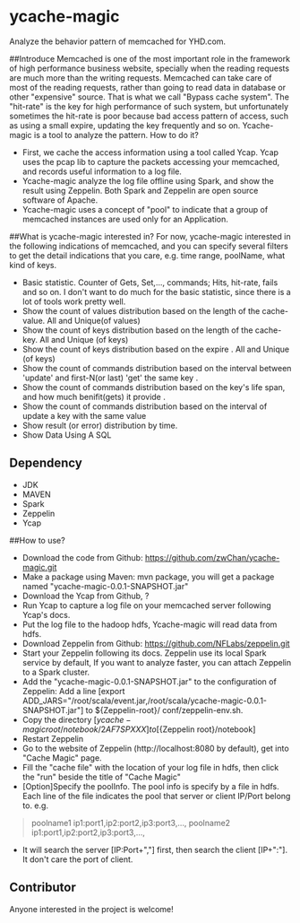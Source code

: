 # ycache-magic
Analyze the behavior pattern of memcached for YHD.com.

##Introduce
  Memcached is one of the most important role in the framework of high performance business website,
  specially when the reading requests are much more than the writing requests. Memcached can take care
  of most of the reading requests, rather than going to read data in database or other "expensive" source.
  That is what we call "Bypass cache system". The "hit-rate" is the key for high performance of such system,
  but unfortunately sometimes the hit-rate is poor because bad access pattern of access, such as using a
  small expire, updating the key frequently and so on.
  Ycache-magic is a tool to analyze the pattern. How to do it?
  - First, we cache the access information using a tool called Ycap. Ycap uses the pcap lib to capture the
  packets accessing your memcached, and records useful information to a log file.
  - Ycache-magic analyze the log file offline using Spark, and show the result using Zeppelin. Both Spark
  and Zeppelin are open source software of Apache.
  - Ycache-magic uses a concept of "pool" to indicate that a group of memcached instances are used only for
    an Application.

##What is ycache-magic interested in?
  For now, ycache-magic interested in the following indications of memcached, and you can specify several
  filters to get the detail indications that you care, e.g. time range, poolName, what kind of keys.

   - Basic statistic. Counter of Gets, Set,..., commands; Hits, hit-rate, fails and so on. I don't want to
     do much for the basic statistic, since there is a lot of tools work pretty well.
   - Show the count of values distribution based on the length of the cache-value. All and Unique(of values)
   - Show the count of keys distribution based on the length of the cache-key. All and Unique (of keys)
   - Show the count of keys distribution based on the expire . All and Unique (of keys)
   - Show the count of commands distribution based on the interval between 'update' and first-N(or last) 'get' the same key .
   - Show the count of commands distribution based on the key's life span, and how much benifit(gets) it provide .
   - Show the count of commands distribution based on the interval of update a key with the same value
   - Show result (or error) distribution by time.
   - Show Data Using A SQL

## Dependency
 - JDK
 - MAVEN
 - Spark
 - Zeppelin
 - Ycap

##How to use?
  - Download the code from Github: https://github.com/zwChan/ycache-magic.git
  - Make a package using Maven: mvn package, you will get a package named "ycache-magic-0.0.1-SNAPSHOT.jar"
  - Download the Ycap from Github, ?
  - Run Ycap to capture a log file on your memcached server following Ycap's docs.
  - Put the log file to the hadoop hdfs, Ycache-magic will read data from hdfs.
  - Download Zeppelin from Github: https://github.com/NFLabs/zeppelin.git
  - Start your Zeppelin following its docs. Zeppelin use its local Spark service by default, If you want to
    analyze faster, you can attach Zeppelin to a Spark cluster.
  - Add the "ycache-magic-0.0.1-SNAPSHOT.jar" to the configuration of Zeppelin: Add a line
   [export ADD_JARS="/root/scala/event.jar,/root/scala/ycache-magic-0.0.1-SNAPSHOT.jar"] to ${Zeppelin-root}/
   conf/zeppelin-env.sh.
  - Copy the directory [${ycache-magic root}/notebook/2AF7SPXXX] to [${Zeppelin root}/notebook]
  - Restart Zeppelin
  - Go to the website of Zeppelin (http://localhost:8080 by default), get into "Cache Magic" page.
  - Fill the "cache file" with the location of your log file in hdfs, then click the "run" beside the title
    of "Cache Magic"
  - [Option]Specify the poolInfo. The pool info is specify by a file in hdfs. Each line of the file indicates
    the pool that server or client IP/Port belong to. e.g.
  >  poolname1 ip1:port1,ip2:port2,ip3:port3,…,
  >  poolname2 ip1:port1,ip2:port2,ip3:port3,…,
  - It will search the server [IP:Port+","] first, then search the client [IP+":"]. It don't care the port of client.

## Contributor
  Anyone interested in the project is welcome!



